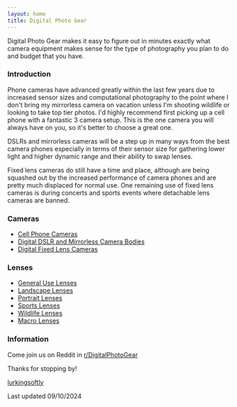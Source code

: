 ```yaml
---
layout: home
title: Digital Photo Gear
---
```


Digital Photo Gear makes it easy to figure out in minutes exactly what camera equipment makes sense for the type of photography you plan to do and budget that you have.

### Introduction

Phone cameras have advanced greatly within the last few years due to increased sensor sizes and computational photography to the point where I don't bring my mirrorless camera on vacation unless I'm shooting wildlife or looking to take top tier photos. I'd highly recommend first picking up a cell phone with a fantastic 3 camera setup. This is the one camera you will always have on you, so it's better to choose a great one.

DSLRs and mirrorless cameras will be a step up in many ways from the best camera phones especially in terms of their sensor size for gathering lower light and higher dynamic range and their ability to swap lenses.

Fixed lens cameras do still have a time and place, although are being squashed out by the increased performance of camera phones and are pretty much displaced for normal use. One remaining use of fixed lens cameras is during concerts and sports events where detachable lens cameras are banned.

### Cameras
- [Cell Phone Cameras](phone-cameras)
- [Digital DSLR and Mirrorless Camera Bodies](detachable-lens-cameras)
- [Digital Fixed Lens Cameras](fixed-lens-cameras)

### Lenses
- [General Use Lenses](general-use-lenses)
- [Landscape Lenses](landscape-lenses)
- [Portrait Lenses](portrait-lenses)
- [Sports Lenses](sports-lenses)
- [Wildlife Lenses](sports-lenses)
- [Macro Lenses](macro-lenses)

### Information

Come join us on Reddit in [r/DigitalPhotoGear](https://www.reddit.com/r/DigitalPhotoGear/)

Thanks for stopping by!

[lurkingsoftly](https://www.reddit.com/user/lurkingsoftly)

Last updated 09/10/2024
